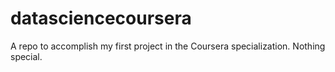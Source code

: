 # datasciencecoursera
A repo to accomplish my first project in the Coursera specialization.
Nothing special.
